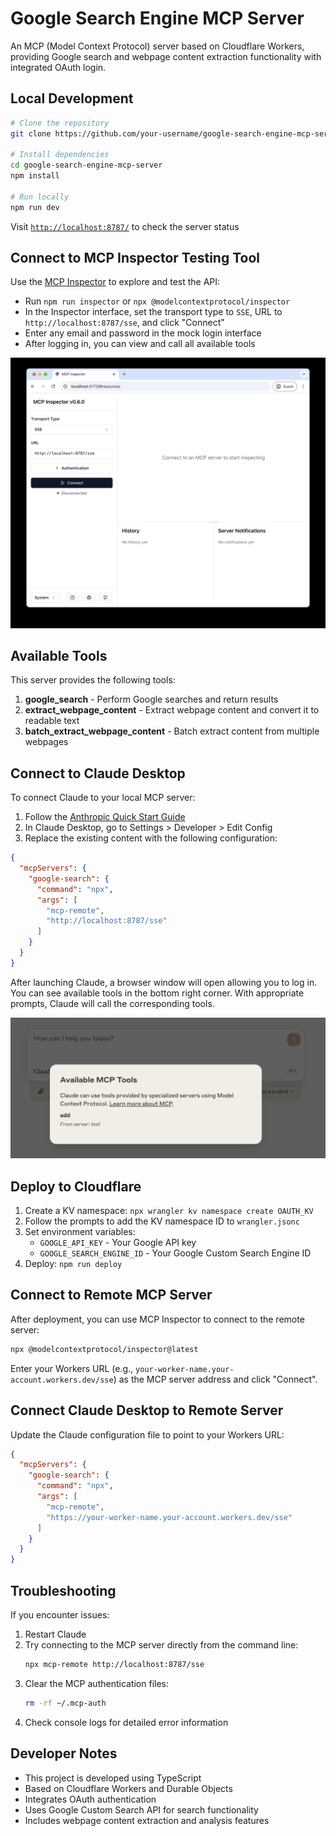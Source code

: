 # Google Search Engine MCP Server

An MCP (Model Context Protocol) server based on Cloudflare Workers, providing Google search and webpage content extraction functionality with integrated OAuth login.

## Local Development

```bash
# Clone the repository
git clone https://github.com/your-username/google-search-engine-mcp-server.git

# Install dependencies
cd google-search-engine-mcp-server
npm install

# Run locally
npm run dev
```

Visit [`http://localhost:8787/`](http://localhost:8787/) to check the server status

## Connect to MCP Inspector Testing Tool

Use the [MCP Inspector](https://modelcontextprotocol.io/docs/tools/inspector) to explore and test the API:

- Run `npm run inspector` or `npx @modelcontextprotocol/inspector`
- In the Inspector interface, set the transport type to `SSE`, URL to `http://localhost:8787/sse`, and click "Connect"
- Enter any email and password in the mock login interface
- After logging in, you can view and call all available tools

<div align="center">
  <img src="img/mcp-inspector-sse-config.png" alt="MCP Inspector Configuration Interface" width="600"/>
</div>

## Available Tools

This server provides the following tools:

1. **google_search** - Perform Google searches and return results
2. **extract_webpage_content** - Extract webpage content and convert it to readable text
3. **batch_extract_webpage_content** - Batch extract content from multiple webpages

## Connect to Claude Desktop

To connect Claude to your local MCP server:

1. Follow the [Anthropic Quick Start Guide](https://modelcontextprotocol.io/quickstart/user)
2. In Claude Desktop, go to Settings > Developer > Edit Config
3. Replace the existing content with the following configuration:

```json
{
  "mcpServers": {
    "google-search": {
      "command": "npx",
      "args": [
        "mcp-remote",
        "http://localhost:8787/sse"
      ]
    }
  }
}
```

After launching Claude, a browser window will open allowing you to log in. You can see available tools in the bottom right corner. With appropriate prompts, Claude will call the corresponding tools.

<div align="center">
  <img src="img/available-tools.png" alt="Click the hammer icon to display the list of available tools" width="600"/>
</div>

## Deploy to Cloudflare

1. Create a KV namespace: `npx wrangler kv namespace create OAUTH_KV`
2. Follow the prompts to add the KV namespace ID to `wrangler.jsonc`
3. Set environment variables:
   - `GOOGLE_API_KEY` - Your Google API key
   - `GOOGLE_SEARCH_ENGINE_ID` - Your Google Custom Search Engine ID
4. Deploy: `npm run deploy`

## Connect to Remote MCP Server

After deployment, you can use MCP Inspector to connect to the remote server:

```bash
npx @modelcontextprotocol/inspector@latest
```

Enter your Workers URL (e.g., `your-worker-name.your-account.workers.dev/sse`) as the MCP server address and click "Connect".

## Connect Claude Desktop to Remote Server

Update the Claude configuration file to point to your Workers URL:

```json
{
  "mcpServers": {
    "google-search": {
      "command": "npx",
      "args": [
        "mcp-remote",
        "https://your-worker-name.your-account.workers.dev/sse"
      ]
    }
  }
}
```

## Troubleshooting

If you encounter issues:

1. Restart Claude
2. Try connecting to the MCP server directly from the command line:
   ```bash
   npx mcp-remote http://localhost:8787/sse
   ```
3. Clear the MCP authentication files:
   ```bash
   rm -rf ~/.mcp-auth
   ```
4. Check console logs for detailed error information

## Developer Notes

- This project is developed using TypeScript
- Based on Cloudflare Workers and Durable Objects
- Integrates OAuth authentication
- Uses Google Custom Search API for search functionality
- Includes webpage content extraction and analysis features